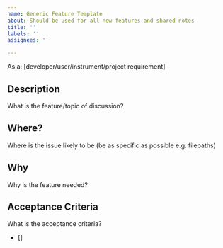 ```yaml
---
name: Generic Feature Template
about: Should be used for all new features and shared notes
title: ''
labels: ''
assignees: ''

---
```


As a: [developer/user/instrument/project requirement]

## Description
What is the feature/topic of discussion?

## Where?
Where is the issue likely to be (be as specific as possible e.g. filepaths)

## Why
Why is the feature needed?

## Acceptance Criteria
What is the acceptance criteria?
- []
